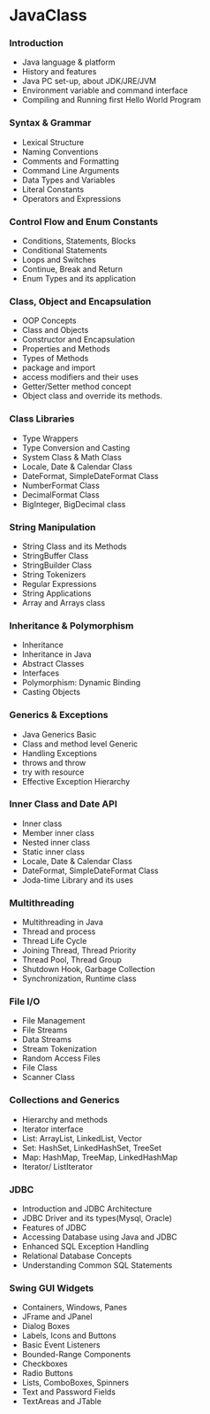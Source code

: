 # JavaClass
### Introduction
* Java language & platform
* History and features
* Java PC set-up, about JDK/JRE/JVM
* Environment variable and command interface
* Compiling and Running first Hello World Program

### Syntax & Grammar
* Lexical Structure
* Naming Conventions
* Comments and Formatting
* Command Line Arguments
* Data Types and Variables
* Literal Constants
* Operators and Expressions

### Control Flow and Enum Constants
* Conditions, Statements, Blocks
* Conditional Statements
* Loops and Switches
* Continue, Break and Return
* Enum Types and its application

### Class, Object and Encapsulation
* OOP Concepts
* Class and Objects
* Constructor and Encapsulation
* Properties and Methods
* Types of Methods
* package and import
* access modifiers and their uses
* Getter/Setter method concept
* Object class and override its methods.

### Class Libraries
* Type Wrappers
* Type Conversion and Casting
* System Class & Math Class
* Locale, Date & Calendar Class
* DateFormat, SimpleDateFormat Class
* NumberFormat Class
* DecimalFormat Class
* BigInteger, BigDecimal class

### String Manipulation
* String Class and its Methods
* StringBuffer Class
* StringBuilder Class
* String Tokenizers
* Regular Expressions
* String Applications
* Array and Arrays class

### Inheritance & Polymorphism
* Inheritance
* Inheritance in Java
* Abstract Classes
* Interfaces
* Polymorphism: Dynamic Binding
* Casting Objects

### Generics & Exceptions
* Java Generics Basic
* Class and method level Generic
* Handling Exceptions
* throws and throw
* try with resource
* Effective Exception Hierarchy

### Inner Class and Date API
* Inner class
* Member inner class
* Nested inner class
* Static inner class
* Locale, Date & Calendar Class
* DateFormat, SimpleDateFormat Class
* Joda-time Library and its uses

### Multithreading
* Multithreading in Java
* Thread and process
* Thread Life Cycle
* Joining Thread, Thread Priority
* Thread Pool, Thread Group
* Shutdown Hook, Garbage Collection
* Synchronization, Runtime class

### File I/O
* File Management
* File Streams
* Data Streams
* Stream Tokenization
* Random Access Files
* File Class
* Scanner Class

### Collections and Generics
* Hierarchy and methods
* Iterator interface
* List: ArrayList, LinkedList, Vector
* Set: HashSet, LinkedHashSet, TreeSet
* Map: HashMap, TreeMap, LinkedHashMap
* Iterator/ ListIterator
 
### JDBC
* Introduction and JDBC Architecture
* JDBC Driver and its types(Mysql, Oracle)
* Features of JDBC
* Accessing Database using Java and JDBC
* Enhanced SQL Exception Handling
* Relational Database Concepts
* Understanding Common SQL Statements
 
### Swing GUI Widgets
* Containers, Windows, Panes
* JFrame and JPanel
* Dialog Boxes
* Labels, Icons and Buttons
* Basic Event Listeners
* Bounded-Range Components
* Checkboxes
* Radio Buttons
* Lists, ComboBoxes, Spinners
* Text and Password Fields
* TextAreas and JTable
